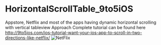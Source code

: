 # HorizontalScrollTable_9to5iOS
Appstore, Netflix and most of the apps having dynamic horizontal scrolling with vertical tableview Approach
Complete tutorial can be found here
http://9to5ios.com/ios-tutorial-want-your-ios-app-to-scroll-in-two-directions-like-netflix/
![NetFlix](http://9to5ios.com/wp-content/uploads/2018/07/Simulator-Screen-Shot-iPhone-8-2018-07-28-at-14.23.28-576x1024.png)
